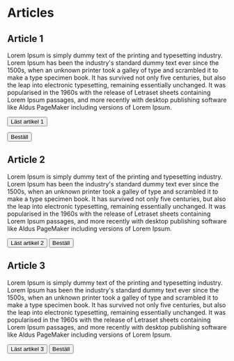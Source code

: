 # Articles

## Article 1

Lorem Ipsum is simply dummy text of the printing and typesetting industry. Lorem Ipsum has been the industry's standard dummy text ever since the 1500s, when an unknown printer took a galley of type and scrambled it to make a type specimen book. It has survived not only five centuries, but also the leap into electronic typesetting, remaining essentially unchanged. It was popularised in the 1960s with the release of Letraset sheets containing Lorem Ipsum passages, and more recently with desktop publishing software like Aldus PageMaker including versions of Lorem Ipsum.

<button data-author="Author 1" data-title="Article 1" data-characters="50" class="read-article">Läst artikel 1</button>

<button data-author="Author 1" data-title="Article 1" data-characters="50" class="read-article">Beställ</button>

## Article 2

Lorem Ipsum is simply dummy text of the printing and typesetting industry. Lorem Ipsum has been the industry's standard dummy text ever since the 1500s, when an unknown printer took a galley of type and scrambled it to make a type specimen book. It has survived not only five centuries, but also the leap into electronic typesetting, remaining essentially unchanged. It was popularised in the 1960s with the release of Letraset sheets containing Lorem Ipsum passages, and more recently with desktop publishing software like Aldus PageMaker including versions of Lorem Ipsum.

<button data-author="Author 2" data-title="Article 2" data-characters="150" class="read-article">Läst artikel 2</button>
<button data-author="Author 2" data-title="Article 2" data-characters="150" class="read-article">Beställ</button>

## Article 3

Lorem Ipsum is simply dummy text of the printing and typesetting industry. Lorem Ipsum has been the industry's standard dummy text ever since the 1500s, when an unknown printer took a galley of type and scrambled it to make a type specimen book. It has survived not only five centuries, but also the leap into electronic typesetting, remaining essentially unchanged. It was popularised in the 1960s with the release of Letraset sheets containing Lorem Ipsum passages, and more recently with desktop publishing software like Aldus PageMaker including versions of Lorem Ipsum.

<button data-author="Author 3" data-title="Article 3" data-characters="250" class="read-article">Läst artikel 3</button>
<button data-author="Author 3" data-title="Article 3" data-characters="250" class="read-article">Beställ</button>

